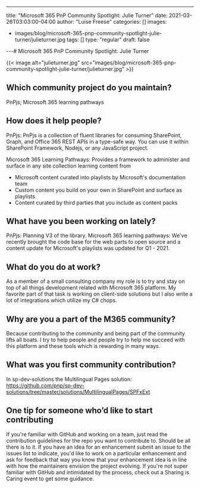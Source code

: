 ---
title: "Microsoft 365 PnP Community Spotlight: Julie Turner"
date: 2021-03-26T03:03:00-04:00
author: "Luise Freese"
categories: []
images:
- images/blog/microsoft-365-pnp-community-spotlight-julie-turner/julieturner.jpg
tags: []
type: "regular"
draft: false

---# Microsoft 365 PnP Community Spotlight: Julie Turner

{{< image alt="julieturner.jpg" src="images/blog/microsoft-365-pnp-community-spotlight-julie-turner/julieturner.jpg" >}}


## Which community project do you maintain? 

 PnPjs; Microsoft 365 learning pathways 

 ## How does it help people?  

PnPjs: 
PnPjs is a collection of fluent libraries for consuming SharePoint, Graph, and Office 365 REST APIs in a type-safe way. You can use it within SharePoint Framework, Nodejs, or any JavaScript project. 
 
Microsoft 365 Learning Pathways: 
Provides a framework to administer and surface in any site collection learning content from 
- Microsoft content curated into playlists by Microsoft's documentation team 
- Custom content you build on your own in SharePoint and surface as playlists 
- Content curated by third parties that you include as content packs 

 ## What have you been working on lately? 

 PnPjs: Planning V3 of the library. 
Microsoft 365 learning pathways: We've recently brought the code base for the web parts to open source and a content update for Microsoft's playlists was updated for Q1 - 2021. 

## What do you do at work? 

 As a member of a small consulting company my role is to try and stay on top of all things development related with Microsoft 365 platform. My favorite part of that task is working on client-side solutions but I also write a lot of integrations which utilize my C# chops. 

## Why are you a part of the M365 community? 

 Because contributing to the community and being part of the community lifts all boats. I try to help people and people try to help me succeed with this platform and these tools which is rewarding in many ways. 

## What was you first community contribution? 

In sp-dev-solutions the Multilingual Pages solution: https://github.com/pnp/sp-dev-solutions/tree/master/solutions/MultilingualPages/SPFxExt 


## One tip for someone who’d like to start contributing 

 If you're familiar with GitHub and working on a team, just read the contribution guidelines for the repo you want to contribute to. Should be all there is to it.  If you have an idea for an enhancement submit an issue to the issues list to indicate, you'd like to work on a particular enhancement and ask for feedback that way you know that your enhancement idea is in line with how the maintainers envision the project evolving. If you're not super familiar with GitHub and intimidated by the process, check out a Sharing is Caring event to get some guidance.​ 
